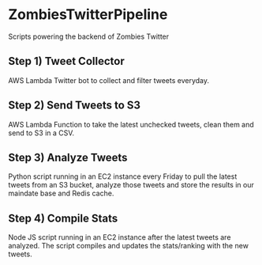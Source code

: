 # ZombiesTwitterPipeline

Scripts powering the backend of Zombies Twitter

## Step 1) Tweet Collector
AWS Lambda Twitter bot to collect and filter tweets everyday.

## Step 2) Send Tweets to S3
AWS Lambda Function to take the latest unchecked tweets, clean them and send to S3 in a CSV.

## Step 3) Analyze Tweets
Python script running in an EC2 instance every Friday to pull the latest tweets from an S3 bucket, analyze those tweets and store the results in our maindate base and Redis cache.

## Step 4) Compile Stats 
Node JS script running in an EC2 instance after the latest tweets are analyzed. The script compiles and updates the stats/ranking with the new tweets.

